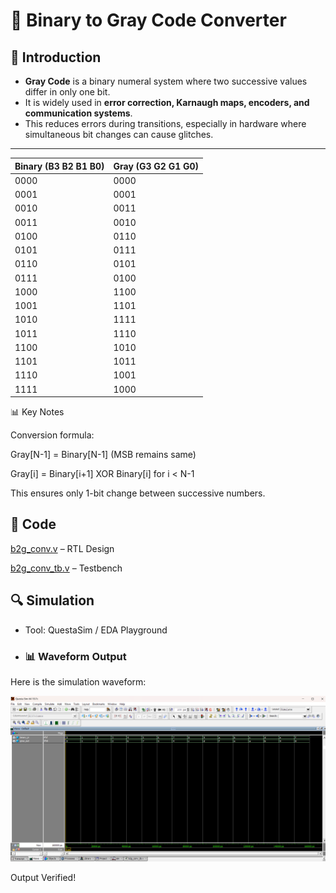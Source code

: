 # 🔄 Binary to Gray Code Converter

## 📘 Introduction
- **Gray Code** is a binary numeral system where two successive values differ in only one bit.  
- It is widely used in **error correction, Karnaugh maps, encoders, and communication systems**.  
- This reduces errors during transitions, especially in hardware where simultaneous bit changes can cause glitches.  

---
| Binary (B3 B2 B1 B0) | Gray (G3 G2 G1 G0) |
| -------------------- | ------------------ |
| 0000                 | 0000               |
| 0001                 | 0001               |
| 0010                 | 0011               |
| 0011                 | 0010               |
| 0100                 | 0110               |
| 0101                 | 0111               |
| 0110                 | 0101               |
| 0111                 | 0100               |
| 1000                 | 1100               |
| 1001                 | 1101               |
| 1010                 | 1111               |
| 1011                 | 1110               |
| 1100                 | 1010               |
| 1101                 | 1011               |
| 1110                 | 1001               |
| 1111                 | 1000               |

📊 Key Notes

Conversion formula:

Gray[N-1] = Binary[N-1] (MSB remains same)

Gray[i] = Binary[i+1] XOR Binary[i] for i < N-1

This ensures only 1-bit change between successive numbers.

## 📝 Code

[b2g_conv.v]( b2g_conv.v) – RTL Design  

[b2g_conv_tb.v]( b2g_conv_tb.v) – Testbench  



## 🔍 Simulation

- Tool: QuestaSim / EDA Playground  

- ### 📊 Waveform Output

Here is the simulation waveform:  

![Waveform]( b2g_conv_waveform.png)



Output Verified!

